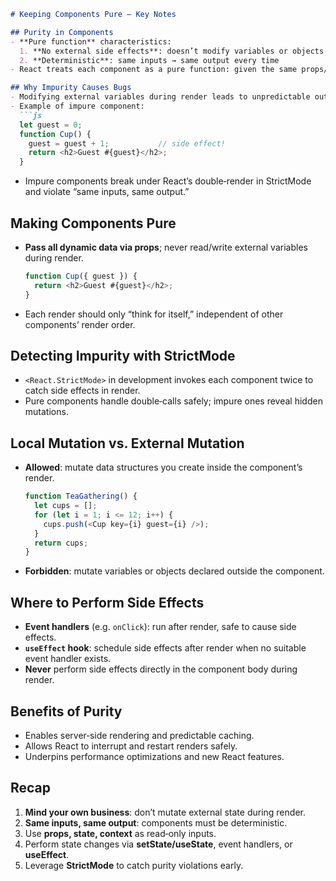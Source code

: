 ```markdown
# Keeping Components Pure — Key Notes

## Purity in Components
- **Pure function** characteristics:  
  1. **No external side effects**: doesn’t modify variables or objects created before it runs  
  2. **Deterministic**: same inputs → same output every time  
- React treats each component as a pure function: given the same props/state/context, it must return identical JSX.

## Why Impurity Causes Bugs
- Modifying external variables during render leads to unpredictable outputs and hard‑to‑trace errors.  
- Example of impure component:
  ```js
  let guest = 0;
  function Cup() {
    guest = guest + 1;           // side effect!
    return <h2>Guest #{guest}</h2>;
  }
  ```
- Impure components break under React’s double‑render in StrictMode and violate “same inputs, same output.”

## Making Components Pure
- **Pass all dynamic data via props**; never read/write external variables during render.
  ```js
  function Cup({ guest }) {
    return <h2>Guest #{guest}</h2>;
  }
  ```
- Each render should only “think for itself,” independent of other components’ render order.

## Detecting Impurity with StrictMode
- `<React.StrictMode>` in development invokes each component twice to catch side effects in render.  
- Pure components handle double‑calls safely; impure ones reveal hidden mutations.

## Local Mutation vs. External Mutation
- **Allowed**: mutate data structures you create inside the component’s render.
  ```js
  function TeaGathering() {
    let cups = [];
    for (let i = 1; i <= 12; i++) {
      cups.push(<Cup key={i} guest={i} />);
    }
    return cups;
  }
  ```
- **Forbidden**: mutate variables or objects declared outside the component.

## Where to Perform Side Effects
- **Event handlers** (e.g. `onClick`): run after render, safe to cause side effects.  
- **`useEffect` hook**: schedule side effects after render when no suitable event handler exists.  
- **Never** perform side effects directly in the component body during render.

## Benefits of Purity
- Enables server‑side rendering and predictable caching.  
- Allows React to interrupt and restart renders safely.  
- Underpins performance optimizations and new React features.

## Recap
1. **Mind your own business**: don’t mutate external state during render.  
2. **Same inputs, same output**: components must be deterministic.  
3. Use **props, state, context** as read‑only inputs.  
4. Perform state changes via **setState/useState**, event handlers, or **useEffect**.  
5. Leverage **StrictMode** to catch purity violations early.  
```
